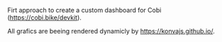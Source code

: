 Firt approach to create a custom dashboard for Cobi (https://cobi.bike/devkit).

All grafics are beeing rendered dynamicly by https://konvajs.github.io/.
